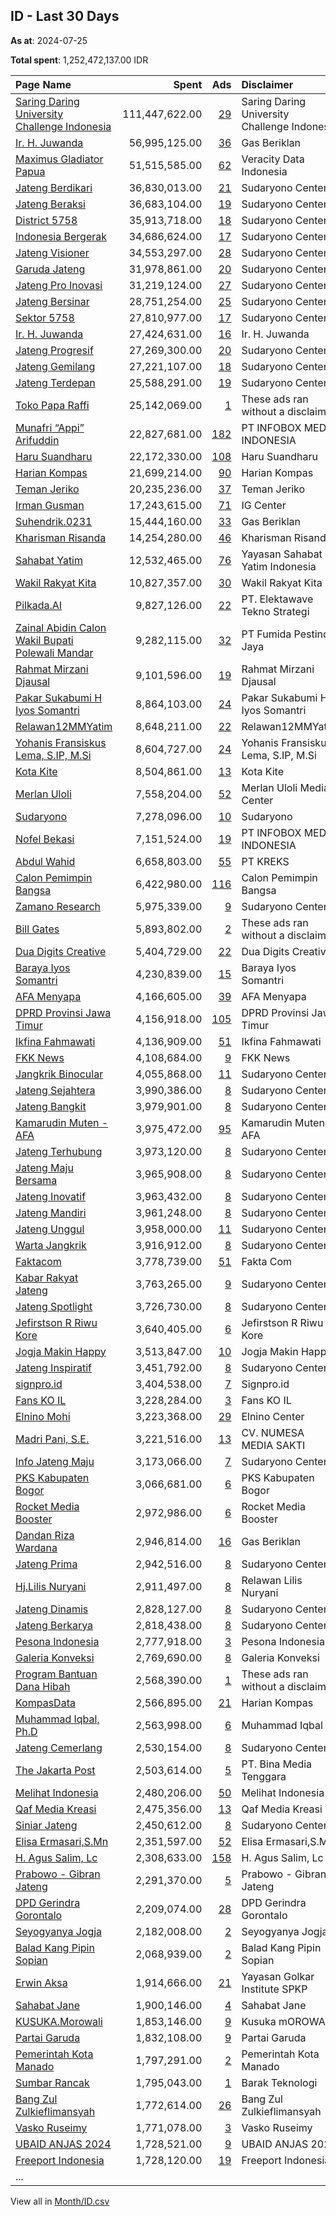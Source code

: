 ## ID - Last 30 Days
**As at**: 2024-07-25

**Total spent**: 1,252,472,137.00 IDR

|Page Name|Spent|Ads|Disclaimer|
|:---|---:|---:|:---|
|[Saring Daring University Challenge Indonesia](https://www.facebook.com/110412065272851)|111,447,622.00|[29](https://www.facebook.com/ads/library/?active_status=all&ad_type=political_and_issue_ads&country=ID&view_all_page_id=110412065272851&search_type=page&media_type=all)|Saring Daring University Challenge Indonesia|
|[Ir. H. Juwanda](https://www.facebook.com/125230457659819)|56,995,125.00|[36](https://www.facebook.com/ads/library/?active_status=all&ad_type=political_and_issue_ads&country=ID&view_all_page_id=125230457659819&search_type=page&media_type=all)|Gas Beriklan|
|[Maximus Gladiator Papua](https://www.facebook.com/321101678534215)|51,515,585.00|[62](https://www.facebook.com/ads/library/?active_status=all&ad_type=political_and_issue_ads&country=ID&view_all_page_id=321101678534215&search_type=page&media_type=all)|Veracity Data Indonesia|
|[Jateng Berdikari](https://www.facebook.com/299210166612925)|36,830,013.00|[21](https://www.facebook.com/ads/library/?active_status=all&ad_type=political_and_issue_ads&country=ID&view_all_page_id=299210166612925&search_type=page&media_type=all)|Sudaryono Center|
|[Jateng Beraksi](https://www.facebook.com/306793745858418)|36,683,104.00|[19](https://www.facebook.com/ads/library/?active_status=all&ad_type=political_and_issue_ads&country=ID&view_all_page_id=306793745858418&search_type=page&media_type=all)|Sudaryono Center|
|[District 5758](https://www.facebook.com/253073344565699)|35,913,718.00|[18](https://www.facebook.com/ads/library/?active_status=all&ad_type=political_and_issue_ads&country=ID&view_all_page_id=253073344565699&search_type=page&media_type=all)|Sudaryono Center|
|[Indonesia Bergerak](https://www.facebook.com/323916804131258)|34,686,624.00|[17](https://www.facebook.com/ads/library/?active_status=all&ad_type=political_and_issue_ads&country=ID&view_all_page_id=323916804131258&search_type=page&media_type=all)|Sudaryono Center|
|[Jateng Visioner](https://www.facebook.com/320481194489073)|34,553,297.00|[28](https://www.facebook.com/ads/library/?active_status=all&ad_type=political_and_issue_ads&country=ID&view_all_page_id=320481194489073&search_type=page&media_type=all)|Sudaryono Center|
|[Garuda Jateng](https://www.facebook.com/251862551353511)|31,978,861.00|[20](https://www.facebook.com/ads/library/?active_status=all&ad_type=political_and_issue_ads&country=ID&view_all_page_id=251862551353511&search_type=page&media_type=all)|Sudaryono Center|
|[Jateng Pro Inovasi](https://www.facebook.com/370384116148373)|31,219,124.00|[27](https://www.facebook.com/ads/library/?active_status=all&ad_type=political_and_issue_ads&country=ID&view_all_page_id=370384116148373&search_type=page&media_type=all)|Sudaryono Center|
|[Jateng Bersinar](https://www.facebook.com/328897030309730)|28,751,254.00|[25](https://www.facebook.com/ads/library/?active_status=all&ad_type=political_and_issue_ads&country=ID&view_all_page_id=328897030309730&search_type=page&media_type=all)|Sudaryono Center|
|[Sektor 5758](https://www.facebook.com/331302006723256)|27,810,977.00|[17](https://www.facebook.com/ads/library/?active_status=all&ad_type=political_and_issue_ads&country=ID&view_all_page_id=331302006723256&search_type=page&media_type=all)|Sudaryono Center|
|[Ir. H. Juwanda](https://www.facebook.com/100648853096394)|27,424,631.00|[16](https://www.facebook.com/ads/library/?active_status=all&ad_type=political_and_issue_ads&country=ID&view_all_page_id=100648853096394&search_type=page&media_type=all)|Ir. H. Juwanda|
|[Jateng Progresif](https://www.facebook.com/346893381837010)|27,269,300.00|[20](https://www.facebook.com/ads/library/?active_status=all&ad_type=political_and_issue_ads&country=ID&view_all_page_id=346893381837010&search_type=page&media_type=all)|Sudaryono Center|
|[Jateng Gemilang](https://www.facebook.com/347298945128861)|27,221,107.00|[18](https://www.facebook.com/ads/library/?active_status=all&ad_type=political_and_issue_ads&country=ID&view_all_page_id=347298945128861&search_type=page&media_type=all)|Sudaryono Center|
|[Jateng Terdepan](https://www.facebook.com/339651735898792)|25,588,291.00|[19](https://www.facebook.com/ads/library/?active_status=all&ad_type=political_and_issue_ads&country=ID&view_all_page_id=339651735898792&search_type=page&media_type=all)|Sudaryono Center|
|[Toko Papa Raffi](https://www.facebook.com/256520474206935)|25,142,069.00|[1](https://www.facebook.com/ads/library/?active_status=all&ad_type=political_and_issue_ads&country=ID&view_all_page_id=256520474206935&search_type=page&media_type=all)|These ads ran without a disclaimer|
|[Munafri “Appi” Arifuddin](https://www.facebook.com/107600565668590)|22,827,681.00|[182](https://www.facebook.com/ads/library/?active_status=all&ad_type=political_and_issue_ads&country=ID&view_all_page_id=107600565668590&search_type=page&media_type=all)|PT INFOBOX MEDIA INDONESIA|
|[Haru Suandharu](https://www.facebook.com/352738778158029)|22,172,330.00|[108](https://www.facebook.com/ads/library/?active_status=all&ad_type=political_and_issue_ads&country=ID&view_all_page_id=352738778158029&search_type=page&media_type=all)|Haru Suandharu|
|[Harian Kompas](https://www.facebook.com/197545083607941)|21,699,214.00|[90](https://www.facebook.com/ads/library/?active_status=all&ad_type=political_and_issue_ads&country=ID&view_all_page_id=197545083607941&search_type=page&media_type=all)|Harian Kompas|
|[Teman Jeriko](https://www.facebook.com/106513472055580)|20,235,236.00|[37](https://www.facebook.com/ads/library/?active_status=all&ad_type=political_and_issue_ads&country=ID&view_all_page_id=106513472055580&search_type=page&media_type=all)|Teman Jeriko|
|[Irman Gusman](https://www.facebook.com/122339287618491)|17,243,615.00|[71](https://www.facebook.com/ads/library/?active_status=all&ad_type=political_and_issue_ads&country=ID&view_all_page_id=122339287618491&search_type=page&media_type=all)|IG Center|
|[Suhendrik.0231](https://www.facebook.com/319512391242966)|15,444,160.00|[33](https://www.facebook.com/ads/library/?active_status=all&ad_type=political_and_issue_ads&country=ID&view_all_page_id=319512391242966&search_type=page&media_type=all)|Gas Beriklan|
|[Kharisman Risanda](https://www.facebook.com/111382875083040)|14,254,280.00|[46](https://www.facebook.com/ads/library/?active_status=all&ad_type=political_and_issue_ads&country=ID&view_all_page_id=111382875083040&search_type=page&media_type=all)|Kharisman Risanda|
|[Sahabat Yatim](https://www.facebook.com/110195418669687)|12,532,465.00|[76](https://www.facebook.com/ads/library/?active_status=all&ad_type=political_and_issue_ads&country=ID&view_all_page_id=110195418669687&search_type=page&media_type=all)|Yayasan Sahabat Yatim Indonesia|
|[Wakil Rakyat Kita](https://www.facebook.com/618096792176140)|10,827,357.00|[30](https://www.facebook.com/ads/library/?active_status=all&ad_type=political_and_issue_ads&country=ID&view_all_page_id=618096792176140&search_type=page&media_type=all)|Wakil Rakyat Kita|
|[Pilkada.AI](https://www.facebook.com/350708258115566)|9,827,126.00|[22](https://www.facebook.com/ads/library/?active_status=all&ad_type=political_and_issue_ads&country=ID&view_all_page_id=350708258115566&search_type=page&media_type=all)|PT. Elektawave Tekno Strategi|
|[Zainal Abidin Calon Wakil Bupati Polewali Mandar](https://www.facebook.com/145215405339803)|9,282,115.00|[32](https://www.facebook.com/ads/library/?active_status=all&ad_type=political_and_issue_ads&country=ID&view_all_page_id=145215405339803&search_type=page&media_type=all)|PT Fumida Pestindo Jaya|
|[Rahmat Mirzani Djausal](https://www.facebook.com/598742710998728)|9,101,596.00|[19](https://www.facebook.com/ads/library/?active_status=all&ad_type=political_and_issue_ads&country=ID&view_all_page_id=598742710998728&search_type=page&media_type=all)|Rahmat Mirzani Djausal|
|[Pakar Sukabumi H Iyos Somantri](https://www.facebook.com/112164938221017)|8,864,103.00|[24](https://www.facebook.com/ads/library/?active_status=all&ad_type=political_and_issue_ads&country=ID&view_all_page_id=112164938221017&search_type=page&media_type=all)|Pakar Sukabumi H Iyos Somantri|
|[Relawan12MMYatim](https://www.facebook.com/1637526233194379)|8,648,211.00|[22](https://www.facebook.com/ads/library/?active_status=all&ad_type=political_and_issue_ads&country=ID&view_all_page_id=1637526233194379&search_type=page&media_type=all)|Relawan12MMYatim|
|[Yohanis Fransiskus Lema, S.IP, M.Si](https://www.facebook.com/273454719936085)|8,604,727.00|[24](https://www.facebook.com/ads/library/?active_status=all&ad_type=political_and_issue_ads&country=ID&view_all_page_id=273454719936085&search_type=page&media_type=all)|Yohanis Fransiskus Lema, S.IP, M.Si|
|[Kota Kite](https://www.facebook.com/101203454841155)|8,504,861.00|[13](https://www.facebook.com/ads/library/?active_status=all&ad_type=political_and_issue_ads&country=ID&view_all_page_id=101203454841155&search_type=page&media_type=all)|Kota Kite|
|[Merlan Uloli](https://www.facebook.com/355191271010378)|7,558,204.00|[52](https://www.facebook.com/ads/library/?active_status=all&ad_type=political_and_issue_ads&country=ID&view_all_page_id=355191271010378&search_type=page&media_type=all)|Merlan Uloli Media Center|
|[Sudaryono](https://www.facebook.com/319958408516848)|7,278,096.00|[10](https://www.facebook.com/ads/library/?active_status=all&ad_type=political_and_issue_ads&country=ID&view_all_page_id=319958408516848&search_type=page&media_type=all)|Sudaryono|
|[Nofel Bekasi](https://www.facebook.com/344379558762289)|7,151,524.00|[19](https://www.facebook.com/ads/library/?active_status=all&ad_type=political_and_issue_ads&country=ID&view_all_page_id=344379558762289&search_type=page&media_type=all)|PT INFOBOX MEDIA INDONESIA|
|[Abdul Wahid](https://www.facebook.com/331594926692767)|6,658,803.00|[55](https://www.facebook.com/ads/library/?active_status=all&ad_type=political_and_issue_ads&country=ID&view_all_page_id=331594926692767&search_type=page&media_type=all)|PT KREKS|
|[Calon Pemimpin Bangsa](https://www.facebook.com/106501065343245)|6,422,980.00|[116](https://www.facebook.com/ads/library/?active_status=all&ad_type=political_and_issue_ads&country=ID&view_all_page_id=106501065343245&search_type=page&media_type=all)|Calon Pemimpin Bangsa|
|[Zamano Research](https://www.facebook.com/238213786203398)|5,975,339.00|[9](https://www.facebook.com/ads/library/?active_status=all&ad_type=political_and_issue_ads&country=ID&view_all_page_id=238213786203398&search_type=page&media_type=all)|Sudaryono Center|
|[Bill Gates](https://www.facebook.com/216311481960)|5,893,802.00|[2](https://www.facebook.com/ads/library/?active_status=all&ad_type=political_and_issue_ads&country=ID&view_all_page_id=216311481960&search_type=page&media_type=all)|These ads ran without a disclaimer|
|[Dua Digits Creative](https://www.facebook.com/103330282779367)|5,404,729.00|[22](https://www.facebook.com/ads/library/?active_status=all&ad_type=political_and_issue_ads&country=ID&view_all_page_id=103330282779367&search_type=page&media_type=all)|Dua Digits Creative|
|[Baraya Iyos Somantri](https://www.facebook.com/237015942839297)|4,230,839.00|[15](https://www.facebook.com/ads/library/?active_status=all&ad_type=political_and_issue_ads&country=ID&view_all_page_id=237015942839297&search_type=page&media_type=all)|Baraya Iyos Somantri|
|[AFA Menyapa](https://www.facebook.com/700871050122313)|4,166,605.00|[39](https://www.facebook.com/ads/library/?active_status=all&ad_type=political_and_issue_ads&country=ID&view_all_page_id=700871050122313&search_type=page&media_type=all)|AFA Menyapa|
|[DPRD Provinsi Jawa Timur](https://www.facebook.com/104317482149268)|4,156,918.00|[105](https://www.facebook.com/ads/library/?active_status=all&ad_type=political_and_issue_ads&country=ID&view_all_page_id=104317482149268&search_type=page&media_type=all)|DPRD Provinsi Jawa Timur|
|[Ikfina Fahmawati](https://www.facebook.com/110547131467051)|4,136,909.00|[51](https://www.facebook.com/ads/library/?active_status=all&ad_type=political_and_issue_ads&country=ID&view_all_page_id=110547131467051&search_type=page&media_type=all)|Ikfina Fahmawati|
|[FKK News](https://www.facebook.com/102788685717377)|4,108,684.00|[9](https://www.facebook.com/ads/library/?active_status=all&ad_type=political_and_issue_ads&country=ID&view_all_page_id=102788685717377&search_type=page&media_type=all)|FKK News|
|[Jangkrik Binocular](https://www.facebook.com/313192871884746)|4,055,868.00|[11](https://www.facebook.com/ads/library/?active_status=all&ad_type=political_and_issue_ads&country=ID&view_all_page_id=313192871884746&search_type=page&media_type=all)|Sudaryono Center|
|[Jateng Sejahtera](https://www.facebook.com/324186380782972)|3,990,386.00|[8](https://www.facebook.com/ads/library/?active_status=all&ad_type=political_and_issue_ads&country=ID&view_all_page_id=324186380782972&search_type=page&media_type=all)|Sudaryono Center|
|[Jateng Bangkit](https://www.facebook.com/357503287438932)|3,979,901.00|[8](https://www.facebook.com/ads/library/?active_status=all&ad_type=political_and_issue_ads&country=ID&view_all_page_id=357503287438932&search_type=page&media_type=all)|Sudaryono Center|
|[Kamarudin Muten - AFA](https://www.facebook.com/100695425939901)|3,975,472.00|[95](https://www.facebook.com/ads/library/?active_status=all&ad_type=political_and_issue_ads&country=ID&view_all_page_id=100695425939901&search_type=page&media_type=all)|Kamarudin Muten - AFA|
|[Jateng Terhubung](https://www.facebook.com/301252926413827)|3,973,120.00|[8](https://www.facebook.com/ads/library/?active_status=all&ad_type=political_and_issue_ads&country=ID&view_all_page_id=301252926413827&search_type=page&media_type=all)|Sudaryono Center|
|[Jateng Maju Bersama](https://www.facebook.com/368858632967180)|3,965,908.00|[8](https://www.facebook.com/ads/library/?active_status=all&ad_type=political_and_issue_ads&country=ID&view_all_page_id=368858632967180&search_type=page&media_type=all)|Sudaryono Center|
|[Jateng Inovatif](https://www.facebook.com/331485356716282)|3,963,432.00|[8](https://www.facebook.com/ads/library/?active_status=all&ad_type=political_and_issue_ads&country=ID&view_all_page_id=331485356716282&search_type=page&media_type=all)|Sudaryono Center|
|[Jateng Mandiri](https://www.facebook.com/336413352890085)|3,961,248.00|[8](https://www.facebook.com/ads/library/?active_status=all&ad_type=political_and_issue_ads&country=ID&view_all_page_id=336413352890085&search_type=page&media_type=all)|Sudaryono Center|
|[Jateng Unggul](https://www.facebook.com/322262757645903)|3,958,000.00|[11](https://www.facebook.com/ads/library/?active_status=all&ad_type=political_and_issue_ads&country=ID&view_all_page_id=322262757645903&search_type=page&media_type=all)|Sudaryono Center|
|[Warta Jangkrik](https://www.facebook.com/280867708453170)|3,916,912.00|[8](https://www.facebook.com/ads/library/?active_status=all&ad_type=political_and_issue_ads&country=ID&view_all_page_id=280867708453170&search_type=page&media_type=all)|Sudaryono Center|
|[Faktacom](https://www.facebook.com/115545818226193)|3,778,739.00|[51](https://www.facebook.com/ads/library/?active_status=all&ad_type=political_and_issue_ads&country=ID&view_all_page_id=115545818226193&search_type=page&media_type=all)|Fakta Com|
|[Kabar Rakyat Jateng](https://www.facebook.com/356555844199193)|3,763,265.00|[9](https://www.facebook.com/ads/library/?active_status=all&ad_type=political_and_issue_ads&country=ID&view_all_page_id=356555844199193&search_type=page&media_type=all)|Sudaryono Center|
|[Jateng Spotlight](https://www.facebook.com/316662428204254)|3,726,730.00|[8](https://www.facebook.com/ads/library/?active_status=all&ad_type=political_and_issue_ads&country=ID&view_all_page_id=316662428204254&search_type=page&media_type=all)|Sudaryono Center|
|[Jefirstson R Riwu Kore](https://www.facebook.com/318316705029207)|3,640,405.00|[6](https://www.facebook.com/ads/library/?active_status=all&ad_type=political_and_issue_ads&country=ID&view_all_page_id=318316705029207&search_type=page&media_type=all)|Jefirstson R Riwu Kore|
|[Jogja Makin Happy](https://www.facebook.com/399683433219039)|3,513,847.00|[10](https://www.facebook.com/ads/library/?active_status=all&ad_type=political_and_issue_ads&country=ID&view_all_page_id=399683433219039&search_type=page&media_type=all)|Jogja Makin Happy|
|[Jateng Inspiratif](https://www.facebook.com/357682617423779)|3,451,792.00|[8](https://www.facebook.com/ads/library/?active_status=all&ad_type=political_and_issue_ads&country=ID&view_all_page_id=357682617423779&search_type=page&media_type=all)|Sudaryono Center|
|[signpro.id](https://www.facebook.com/103415375242817)|3,404,538.00|[7](https://www.facebook.com/ads/library/?active_status=all&ad_type=political_and_issue_ads&country=ID&view_all_page_id=103415375242817&search_type=page&media_type=all)|Signpro.id|
|[Fans KO IL](https://www.facebook.com/111237171945887)|3,228,284.00|[3](https://www.facebook.com/ads/library/?active_status=all&ad_type=political_and_issue_ads&country=ID&view_all_page_id=111237171945887&search_type=page&media_type=all)|Fans KO IL|
|[Elnino Mohi](https://www.facebook.com/40841178757)|3,223,368.00|[29](https://www.facebook.com/ads/library/?active_status=all&ad_type=political_and_issue_ads&country=ID&view_all_page_id=40841178757&search_type=page&media_type=all)|Elnino Center|
|[Madri Pani, S.E.](https://www.facebook.com/339680985897766)|3,221,516.00|[13](https://www.facebook.com/ads/library/?active_status=all&ad_type=political_and_issue_ads&country=ID&view_all_page_id=339680985897766&search_type=page&media_type=all)|CV. NUMESA MEDIA SAKTI|
|[Info Jateng Maju](https://www.facebook.com/281568825050457)|3,173,066.00|[7](https://www.facebook.com/ads/library/?active_status=all&ad_type=political_and_issue_ads&country=ID&view_all_page_id=281568825050457&search_type=page&media_type=all)|Sudaryono Center|
|[PKS Kabupaten Bogor](https://www.facebook.com/114677604961476)|3,066,681.00|[6](https://www.facebook.com/ads/library/?active_status=all&ad_type=political_and_issue_ads&country=ID&view_all_page_id=114677604961476&search_type=page&media_type=all)|PKS Kabupaten Bogor|
|[Rocket Media Booster](https://www.facebook.com/430988770427000)|2,972,986.00|[6](https://www.facebook.com/ads/library/?active_status=all&ad_type=political_and_issue_ads&country=ID&view_all_page_id=430988770427000&search_type=page&media_type=all)|Rocket Media Booster|
|[Dandan Riza Wardana](https://www.facebook.com/323360024192771)|2,946,814.00|[16](https://www.facebook.com/ads/library/?active_status=all&ad_type=political_and_issue_ads&country=ID&view_all_page_id=323360024192771&search_type=page&media_type=all)|Gas Beriklan|
|[Jateng Prima](https://www.facebook.com/321969331006289)|2,942,516.00|[8](https://www.facebook.com/ads/library/?active_status=all&ad_type=political_and_issue_ads&country=ID&view_all_page_id=321969331006289&search_type=page&media_type=all)|Sudaryono Center|
|[Hj.Lilis Nuryani](https://www.facebook.com/317472134790817)|2,911,497.00|[8](https://www.facebook.com/ads/library/?active_status=all&ad_type=political_and_issue_ads&country=ID&view_all_page_id=317472134790817&search_type=page&media_type=all)|Relawan Lilis Nuryani|
|[Jateng Dinamis](https://www.facebook.com/282464221627900)|2,828,127.00|[8](https://www.facebook.com/ads/library/?active_status=all&ad_type=political_and_issue_ads&country=ID&view_all_page_id=282464221627900&search_type=page&media_type=all)|Sudaryono Center|
|[Jateng Berkarya](https://www.facebook.com/361143820407665)|2,818,438.00|[8](https://www.facebook.com/ads/library/?active_status=all&ad_type=political_and_issue_ads&country=ID&view_all_page_id=361143820407665&search_type=page&media_type=all)|Sudaryono Center|
|[Pesona Indonesia](https://www.facebook.com/120047651086922)|2,777,918.00|[3](https://www.facebook.com/ads/library/?active_status=all&ad_type=political_and_issue_ads&country=ID&view_all_page_id=120047651086922&search_type=page&media_type=all)|Pesona Indonesia|
|[Galeria Konveksi](https://www.facebook.com/108511588277325)|2,769,690.00|[8](https://www.facebook.com/ads/library/?active_status=all&ad_type=political_and_issue_ads&country=ID&view_all_page_id=108511588277325&search_type=page&media_type=all)|Galeria Konveksi|
|[Program Bantuan Dana Hibah](https://www.facebook.com/336813286186918)|2,568,390.00|[1](https://www.facebook.com/ads/library/?active_status=all&ad_type=political_and_issue_ads&country=ID&view_all_page_id=336813286186918&search_type=page&media_type=all)|These ads ran without a disclaimer|
|[KompasData](https://www.facebook.com/211489955729025)|2,566,895.00|[21](https://www.facebook.com/ads/library/?active_status=all&ad_type=political_and_issue_ads&country=ID&view_all_page_id=211489955729025&search_type=page&media_type=all)|Harian Kompas|
|[Muhammad Iqbal, Ph.D](https://www.facebook.com/287467814795894)|2,563,998.00|[6](https://www.facebook.com/ads/library/?active_status=all&ad_type=political_and_issue_ads&country=ID&view_all_page_id=287467814795894&search_type=page&media_type=all)|Muhammad Iqbal|
|[Jateng Cemerlang](https://www.facebook.com/367061093149247)|2,530,154.00|[8](https://www.facebook.com/ads/library/?active_status=all&ad_type=political_and_issue_ads&country=ID&view_all_page_id=367061093149247&search_type=page&media_type=all)|Sudaryono Center|
|[The Jakarta Post](https://www.facebook.com/102060486500863)|2,503,614.00|[5](https://www.facebook.com/ads/library/?active_status=all&ad_type=political_and_issue_ads&country=ID&view_all_page_id=102060486500863&search_type=page&media_type=all)|PT. Bina Media Tenggara|
|[Melihat Indonesia](https://www.facebook.com/104830667806476)|2,480,206.00|[50](https://www.facebook.com/ads/library/?active_status=all&ad_type=political_and_issue_ads&country=ID&view_all_page_id=104830667806476&search_type=page&media_type=all)|Melihat Indonesia|
|[Qaf Media Kreasi](https://www.facebook.com/101548161345609)|2,475,356.00|[13](https://www.facebook.com/ads/library/?active_status=all&ad_type=political_and_issue_ads&country=ID&view_all_page_id=101548161345609&search_type=page&media_type=all)|Qaf Media Kreasi|
|[Siniar Jateng](https://www.facebook.com/358215474036031)|2,450,612.00|[8](https://www.facebook.com/ads/library/?active_status=all&ad_type=political_and_issue_ads&country=ID&view_all_page_id=358215474036031&search_type=page&media_type=all)|Sudaryono Center|
|[Elisa Ermasari,S.Mn](https://www.facebook.com/108888975461505)|2,351,597.00|[52](https://www.facebook.com/ads/library/?active_status=all&ad_type=political_and_issue_ads&country=ID&view_all_page_id=108888975461505&search_type=page&media_type=all)|Elisa Ermasari,S.Mn|
|[H. Agus Salim, Lc](https://www.facebook.com/405884416612813)|2,308,633.00|[158](https://www.facebook.com/ads/library/?active_status=all&ad_type=political_and_issue_ads&country=ID&view_all_page_id=405884416612813&search_type=page&media_type=all)|H. Agus Salim, Lc|
|[Prabowo - Gibran Jateng](https://www.facebook.com/102055791992590)|2,291,370.00|[5](https://www.facebook.com/ads/library/?active_status=all&ad_type=political_and_issue_ads&country=ID&view_all_page_id=102055791992590&search_type=page&media_type=all)|Prabowo - Gibran Jateng|
|[DPD Gerindra Gorontalo](https://www.facebook.com/526765274016858)|2,209,074.00|[28](https://www.facebook.com/ads/library/?active_status=all&ad_type=political_and_issue_ads&country=ID&view_all_page_id=526765274016858&search_type=page&media_type=all)|DPD Gerindra Gorontalo|
|[Seyogyanya Jogja](https://www.facebook.com/222723361418520)|2,182,008.00|[2](https://www.facebook.com/ads/library/?active_status=all&ad_type=political_and_issue_ads&country=ID&view_all_page_id=222723361418520&search_type=page&media_type=all)|Seyogyanya Jogja|
|[Balad Kang Pipin Sopian](https://www.facebook.com/124757137389341)|2,068,939.00|[2](https://www.facebook.com/ads/library/?active_status=all&ad_type=political_and_issue_ads&country=ID&view_all_page_id=124757137389341&search_type=page&media_type=all)|Balad Kang Pipin Sopian|
|[Erwin Aksa](https://www.facebook.com/333711983956998)|1,914,666.00|[21](https://www.facebook.com/ads/library/?active_status=all&ad_type=political_and_issue_ads&country=ID&view_all_page_id=333711983956998&search_type=page&media_type=all)|Yayasan Golkar Institute SPKP|
|[Sahabat Jane](https://www.facebook.com/102176125918052)|1,900,146.00|[4](https://www.facebook.com/ads/library/?active_status=all&ad_type=political_and_issue_ads&country=ID&view_all_page_id=102176125918052&search_type=page&media_type=all)|Sahabat Jane|
|[KUSUKA.Morowali](https://www.facebook.com/289760297564060)|1,853,146.00|[9](https://www.facebook.com/ads/library/?active_status=all&ad_type=political_and_issue_ads&country=ID&view_all_page_id=289760297564060&search_type=page&media_type=all)|Kusuka mOROWALI|
|[Partai Garuda](https://www.facebook.com/105220035562924)|1,832,108.00|[9](https://www.facebook.com/ads/library/?active_status=all&ad_type=political_and_issue_ads&country=ID&view_all_page_id=105220035562924&search_type=page&media_type=all)|Partai Garuda|
|[Pemerintah Kota Manado](https://www.facebook.com/1690573611256871)|1,797,291.00|[2](https://www.facebook.com/ads/library/?active_status=all&ad_type=political_and_issue_ads&country=ID&view_all_page_id=1690573611256871&search_type=page&media_type=all)|Pemerintah Kota Manado|
|[Sumbar Rancak](https://www.facebook.com/1040231879320927)|1,795,043.00|[1](https://www.facebook.com/ads/library/?active_status=all&ad_type=political_and_issue_ads&country=ID&view_all_page_id=1040231879320927&search_type=page&media_type=all)|Barak Teknologi|
|[Bang Zul Zulkieflimansyah](https://www.facebook.com/1478723378809326)|1,772,614.00|[26](https://www.facebook.com/ads/library/?active_status=all&ad_type=political_and_issue_ads&country=ID&view_all_page_id=1478723378809326&search_type=page&media_type=all)|Bang Zul Zulkieflimansyah|
|[Vasko Ruseimy](https://www.facebook.com/1769156060058667)|1,771,078.00|[3](https://www.facebook.com/ads/library/?active_status=all&ad_type=political_and_issue_ads&country=ID&view_all_page_id=1769156060058667&search_type=page&media_type=all)|Vasko Ruseimy|
|[UBAID ANJAS 2024](https://www.facebook.com/278477792011398)|1,728,521.00|[9](https://www.facebook.com/ads/library/?active_status=all&ad_type=political_and_issue_ads&country=ID&view_all_page_id=278477792011398&search_type=page&media_type=all)|UBAID ANJAS 2024|
|[Freeport Indonesia](https://www.facebook.com/572779142753263)|1,728,120.00|[19](https://www.facebook.com/ads/library/?active_status=all&ad_type=political_and_issue_ads&country=ID&view_all_page_id=572779142753263&search_type=page&media_type=all)|Freeport Indonesia|
|...||||

View all in [Month/ID.csv](../../MetaData/Month/ID.csv)
